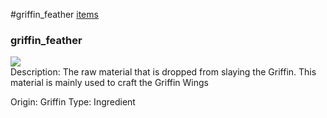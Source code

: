 #griffin_feather
<a href="/posts/wiki/items">items</a>
<div class="iteminfo">
<h3>griffin_feather</h3>
<img class="pixelimage" src="https://dragon-force-studio.com/images/EF_wiki/griffin_feather.png">

</div>
Description:   The raw material that is dropped from slaying the Griffin.  This material is mainly used to craft the Griffin Wings

Origin:  Griffin
Type:  Ingredient
